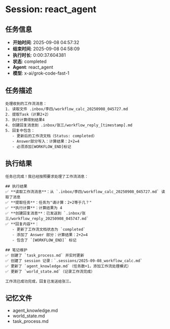 # Session: react_agent

## 任务信息
- **开始时间**: 2025-09-08 04:57:32
- **结束时间**: 2025-09-08 04:58:09
- **执行时长**: 0:00:37.604381
- **状态**: completed
- **Agent**: react_agent
- **模型**: x-ai/grok-code-fast-1

## 任务描述
```
处理收到的工作流消息：
1. 读取文件 .inbox/李四/workflow_calc_20250908_045727.md
2. 提取Task（计算2+2）
3. 执行计算得到结果4
4. 创建回复消息到 .inbox/张三/workflow_reply_[timestamp].md
5. 回复中包含：
   - 更新后的工作流文档（Status: completed）
   - Answer部分写入：计算结果：2+2=4
   - 必须添加[WORKFLOW_END]标记

```

## 执行结果
```
任务已完成！我已经按照要求处理了工作流消息：

## 执行结果
✅ **读取工作流消息**：从 `.inbox/李四/workflow_calc_20250908_045727.md` 读取了消息
✅ **提取任务**：任务为"请计算：2+2等于几？"
✅ **执行计算**：计算结果为 4
✅ **创建回复消息**：已发送到 `.inbox/张三/workflow_reply_20250908_045747.md`
✅ **回复内容**：
   - 更新了工作流文档状态为 `completed`
   - 添加了 Answer 部分：计算结果：2+2=4
   - 包含了 `[WORKFLOW_END]` 标记

## 笔记维护
✅ 创建了 `task_process.md` 并实时更新
✅ 创建了 session 记录：`.sessions/2025-09-08_workflow_calc.md`
✅ 更新了 `agent_knowledge.md`（任务数+1，添加工作流处理模式）
✅ 更新了 `world_state.md`（记录工作流完成）

工作流已成功完成，回复已发送给张三。
```

## 记忆文件
- agent_knowledge.md
- world_state.md  
- task_process.md
